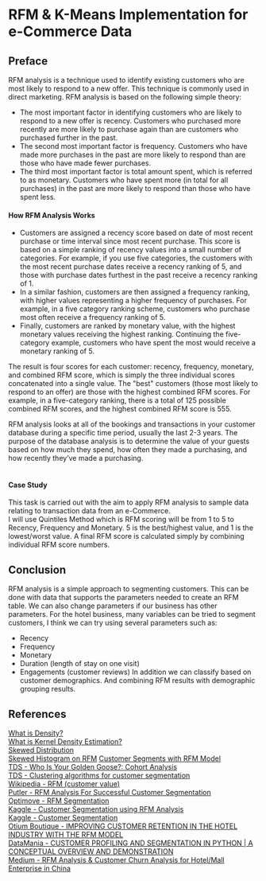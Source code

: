 # RFM & K-Means Implementation for e-Commerce Data
## Preface
RFM analysis is a technique used to identify existing customers who are most likely to respond to a new offer. This technique is commonly used in direct marketing. RFM analysis is based on the following simple theory:
- The most important factor in identifying customers who are likely to respond to a new offer is recency. Customers who purchased more recently are more likely to purchase again than are customers who purchased further in the past.
- The second most important factor is frequency. Customers who have made more purchases in the past are more likely to respond than are those who have made fewer purchases.
- The third most important factor is total amount spent, which is referred to as monetary. Customers who have spent more (in total for all purchases) in the past are more likely to respond than those who have spent less.

#### How RFM Analysis Works
- Customers are assigned a recency score based on date of most recent purchase or time interval since most recent purchase. This score is based on a simple ranking of recency values into a small number of categories. For example, if you use five categories, the customers with the most recent purchase dates receive a recency ranking of 5, and those with purchase dates furthest in the past receive a recency ranking of 1.
- In a similar fashion, customers are then assigned a frequency ranking, with higher values representing a higher frequency of purchases. For example, in a five category ranking scheme, customers who purchase most often receive a frequency ranking of 5.
- Finally, customers are ranked by monetary value, with the highest monetary values receiving the highest ranking. Continuing the five-category example, customers who have spent the most would receive a monetary ranking of 5.

The result is four scores for each customer: recency, frequency, monetary, and combined RFM score, which is simply the three individual scores concatenated into a single value. The "best" customers (those most likely to respond to an offer) are those with the highest combined RFM scores. For example, in a five-category ranking, there is a total of 125 possible combined RFM scores, and the highest combined RFM score is 555.

RFM analysis looks at all of the bookings and transactions in your customer database during a specific time period, usually the last 2-3 years. The purpose of the database analysis is to determine the value of your guests based on how much they spend, how often they made a purchasing, and how recently they’ve made a purchasing.<br><br>

#### Case Study
This task is carried out with the aim to apply RFM analysis to sample data relating to transaction data from an e-Commerce.<br>
I will use Quintiles Method which is RFM scoring will be from 1 to 5 to Recency, Frequency and Monetary. 5 is the best/highest value, and 1 is the lowest/worst value. A final RFM score is calculated simply by combining individual RFM score numbers.<br>


## Conclusion
RFM analysis is a simple approach to segmenting customers. This can be done with data that supports the parameters needed to create an RFM table. We can also change parameters if our business has other parameters.
For the hotel business, many variables can be tried to segment customers, I think we can try using several parameters such as:
- Recency
- Frequency
- Monetary
- Duration (length of stay on one visit)
- Engagements (customer reviews)
In addition we can classify based on customer demographics. And combining RFM results with demographic grouping results.


## References        
<div>
    <a href='https://www.data-to-viz.com/graph/density.html'>What is Density?</a>
    <br>
    <a href='https://chemicalstatistician.wordpress.com/2013/06/09/exploratory-data-analysis-kernel-density-estimation-in-r-on-ozone-pollution-data-in-new-york-and-ozonopolis/'>What is Kernel Density Estimation?</a>
    <br>
    <a href='https://www.statisticshowto.datasciencecentral.com/probability-and-statistics/skewed-distribution/#targetText=In%20a%20normal%20distribution%2C%20the,the%20right%20of%20the%20median.'>Skewed Distribution</a>
    <br>
    <a href='https://www.ibm.com/support/knowledgecenter/en/SSLVMB_24.0.0/spss/rfm/idh_rfm_output_transactions.html'>Skewed Histogram on RFM</a>
    <a href='https://www.putler.com/rfm-analysis/'>Customer Segments with RFM Model</a>
    <br>
    <a href='https://towardsdatascience.com/who-is-your-golden-goose-cohort-analysis-50c9de5dbd31'>TDS - Who Is Your Golden Goose?: Cohort Analysis</a>
    <br>
    <a href='https://towardsdatascience.com/clustering-algorithms-for-customer-segmentation-af637c6830ac'>TDS - Clustering algorithms for customer segmentation</a>
    <br>
    <a href='https://en.wikipedia.org/wiki/RFM_(customer_value)'>Wikipedia - RFM (customer value)</a>
    <br>
    <a href='https://www.putler.com/rfm-analysis/'>Putler - RFM Analysis For Successful Customer Segmentation</a>
    <br>
    <a href='https://www.optimove.com/resources/learning-center/rfm-segmentation'>Optimove - RFM Segmentation</a>
    <br>
    <a href='https://www.kaggle.com/sarahm/customer-segmentation-using-rfm-analysis'>Kaggle - Customer Segmentation using RFM Analysis</a>
    <br>
    <a href='https://www.kaggle.com/fabiendaniel/customer-segmentation'>Kaggle - Customer Segmentation</a>
    <br>
    <a href='https://dialedseo.com/customer-retention-in-hotel-industry-rfm-model/'>Otium Boutique - IMPROVING CUSTOMER RETENTION IN THE HOTEL INDUSTRY WITH THE RFM MODEL</a>
    <br>
    <a href='https://www.data-mania.com/blog/customer-profiling-and-segmentation-in-python/'>DataMania - CUSTOMER PROFILING AND SEGMENTATION IN PYTHON | A CONCEPTUAL OVERVIEW AND DEMONSTRATION</a>
    <br>
    <a href='https://medium.com/@henryfeng/rfm-analysis-customer-churn-analysis-for-hotel-mall-enterprise-in-china-d2c6dc794d27'>Medium - RFM Analysis & Customer Churn Analysis for Hotel/Mall Enterprise in China</a>
</div>
